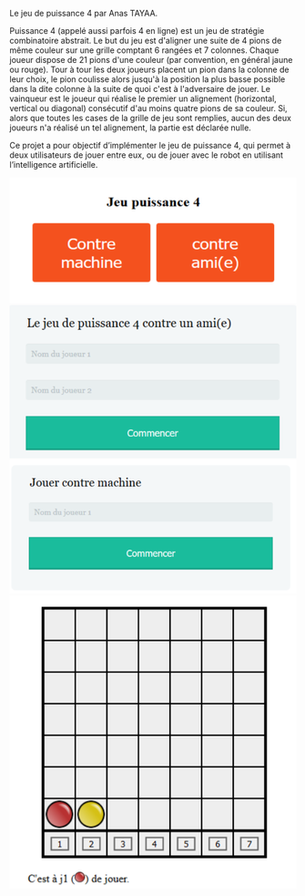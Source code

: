 Le jeu de puissance 4 par Anas TAYAA.

Puissance 4 (appelé aussi parfois 4 en ligne) est un jeu de stratégie combinatoire abstrait. Le but du jeu est d'aligner une suite de 4 pions de même couleur sur une grille comptant 6 rangées et 7 colonnes. Chaque joueur dispose de 21 pions d'une couleur (par convention, en général jaune ou rouge). Tour à tour les deux joueurs placent un pion dans la colonne de leur choix, le pion coulisse alors jusqu'à la position la plus basse possible dans  la  dite  colonne  à  la  suite de  quoi  c'est  à  l'adversaire  de  jouer.  Le  vainqueur  est  le joueur qui réalise le premier un alignement (horizontal, vertical ou diagonal) consécutif d'au moins quatre pions de sa couleur. Si, alors que toutes les cases de la grille de jeu sont remplies, aucun des deux joueurs n'a réalisé un tel alignement, la partie est déclarée nulle.

Ce projet a pour objectif d’implémenter le jeu de puissance 4, qui permet à deux utilisateurs de jouer entre eux, ou de jouer avec le robot en utilisant l’intelligence artificielle.

![](/screens/choix.PNG)
![](/screens/contre_ami.PNG)
![](/screens/contre_machine.PNG)
![](/screens/jeu.PNG)

